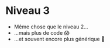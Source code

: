 # Niveau 3

- Même chose que le niveau 2...
- ...mais plus de code 😱
- ...et souvent encore plus générique 🤯
